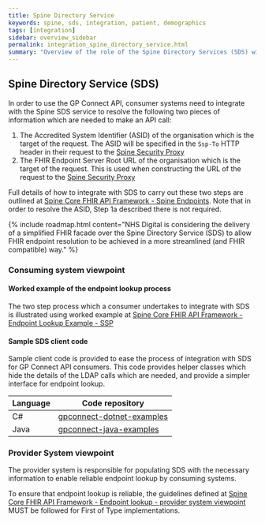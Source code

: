 ```yaml
---
title: Spine Directory Service
keywords: spine, sds, integration, patient, demographics
tags: [integration]
sidebar: overview_sidebar
permalink: integration_spine_directory_service.html
summary: "Overview of the role of the Spine Directory Services (SDS) within GP Connect"
---
```


## Spine Directory Service (SDS) ##

In order to use the GP Connect API, consumer systems need to integrate with the Spine SDS service to resolve the following two pieces of information which are needed to make an API call:

1. The Accredited System Identifier (ASID) of the organisation which is the target of the request. The ASID will be specified in the `Ssp-To` HTTP header in their request to the [Spine Security Proxy](integration_spine_security_proxy.html#spine-security-proxy-ssp)
2. The FHIR Endpoint Server Root URL of the organisation which is the target of the request. This is used when constructing the URL of the request to the [Spine Security Proxy](integration_spine_security_proxy_implementation_guide.html#consumer)

Full details of how to integrate with SDS to carry out these two steps are outlined at [Spine Core FHIR API Framework - Spine Endpoints](https://developer.nhs.uk/apis/spine-core-1-0/build_endpoints.html). Note that in order to resolve the ASID, Step 1a described there is not required.


{% include roadmap.html content="NHS Digital is considering the delivery of a simplified FHIR facade over the Spine Directory Service (SDS) to allow FHIR endpoint resolution to be achieved in a more streamlined (and FHIR compatible) way." %}


### Consuming system viewpoint ###

#### Worked example of the endpoint lookup process ####

The two step process which a consumer undertakes to integrate with SDS is illustrated using worked example at [Spine Core FHIR API Framework - Endpoint Lookup Example - SSP](https://developer.nhs.uk/apis/spine-core-1-0/build_endpoints_example_ssp.html)

#### Sample SDS client code ####

Sample client code is provided to ease the process of integration with SDS for GP Connect API consumers. This code provides helper classes which hide the details of the LDAP calls which are needed, and provide a simpler interface for endpoint lookup.

| Language | Code repository |
| -------- | --------------- |
|C# | [gpconnect-dotnet-examples](https://github.com/nhsconnect/gpconnect-dotnet-examples) |
|Java | [gpconnect-java-examples](https://github.com/nhsconnect/gpconnect-java-examples) |

### Provider System viewpoint ###

The provider system is responsible for populating SDS with the necessary information to enable reliable endpoint lookup by consuming systems.

To ensure that endpoint lookup is reliable, the guidelines defined at [Spine Core FHIR API Framework - Endpoint lookup - provider system viewpoint](https://developer.nhs.uk/apis/spine-core-1-0/ssp_providers.html) MUST be followed for First of Type implementations.

